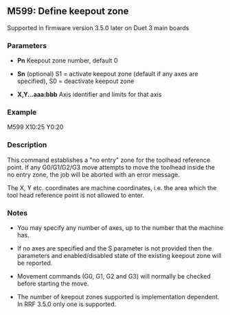 ## M599: Define keepout zone

Supported in firmware version 3.5.0 later on Duet 3 main boards

### Parameters

- **Pn** Keepout zone number, default 0

- **Sn** (optional) S1 = activate keepout zone (default if any axes are specified), S0 = deactivate keepout zone

- **X,Y...aaa:bbb** Axis identifier and limits for that axis

### Example

M599 X10:25 Y0:20

### Description

This command establishes a "no entry" zone for the toolhead reference point. If any G0/G1/G2/G3 move attempts to move the toolhead inside the no entry zone, the job will be aborted with an error message.

The X, Y etc. coordinates are machine coordinates, i.e. the area which the tool head reference point is not allowed to enter.

### Notes

- You may specify any number of axes, up to the number that the machine has.

- If no axes are specified and the S parameter is not provided then the parameters and enabled/disabled state of the existing keepout zone will be reported.

- Movement commands (G0, G1, G2 and G3) will normally be checked before starting the move.

- The number of keepout zones supported is implementation dependent. In RRF 3.5.0 only one is supported.

